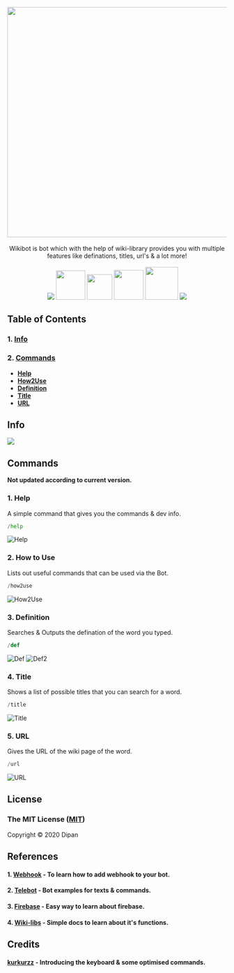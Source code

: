 <p align="center">
<a href="https://github.com/themagicalmammal/WikiBot"><img src="https://github.com/themagicalmammal/WikiBot/blob/master/Resources/logo.gif" width='527'/></a> 
<br /><br />
Wikibot is bot which with the help of wiki-library provides you with multiple features like definations, titles, url's & a lot more! 
<br /> <br />
<a href="https://github.com/themagicalmammal/WikiBot/blob/master/LICENSE"><img src="https://img.shields.io/badge/license-MIT-blue"/></a>
<a href="https://www.python.org/"><img src="https://img.shields.io/badge/python%20-%2314354C.svg?&style=for-the-badge&logo=python&logoColor=white" width='67'/></a>
<a href="https://flask.palletsprojects.com/en/1.1.x/"><img src="https://img.shields.io/badge/flask%20-%23000.svg?&style=for-the-badge&logo=flask&logoColor=white" width='58'/></a>
<a href="https://id.heroku.com/login"><img src="https://img.shields.io/badge/heroku%20-%23430098.svg?&style=for-the-badge&logo=heroku&logoColor=white" width='68'/></a>
<a href="https://firebase.google.com/"><img src="https://img.shields.io/badge/firebase%20-%23039BE5.svg?&style=for-the-badge&logo=firebase" width='75'/></a>
<a href="https://github.com/themagicalmammal/WikiBot/pulls"><img src="https://img.shields.io/badge/contributions-welcome-blue.svg"/></a>
</p>

## Table of Contents

### 1. [Info](https://github.com/themagicalmammal/WikiBot#info)

### 2. [Commands](https://github.com/themagicalmammal/WikiBot#bot-commands)
- **[Help](https://github.com/themagicalmammal/WikiBot#1-help)**
- **[How2Use](https://github.com/themagicalmammal/WikiBot#2-how-to-use)**
- **[Definition](https://github.com/themagicalmammal/WikiBot#3-definition)**
- **[Title](https://github.com/themagicalmammal/WikiBot#4-title)**
- **[URL](https://github.com/themagicalmammal/WikiBot#5-url)**

## Info
[<img src="https://github.com/themagicalmammal/WikiBot/blob/master/References/info.PNG" />](https://telegram.me/pro_wikibot) <br />

## Commands
**Not updated according to current version.**
### 1. Help
A simple command that gives you the commands & dev info.
```python
/help
```

![Help](https://github.com/themagicalmammal/WikiBot/blob/master/References/help.PNG)

### 2. How to Use
Lists out useful commands that can be used via the Bot.
```python
/how2use
```

![How2Use](https://github.com/themagicalmammal/WikiBot/blob/master/References/how2use.PNG)

### 3. Definition
Searches & Outputs the defination of the word you typed.
```python
/def
```

![Def](https://github.com/themagicalmammal/WikiBot/blob/master/References/definition.PNG)
![Def2](https://github.com/themagicalmammal/WikiBot/blob/master/References/definition2.PNG)

### 4. Title
Shows a list of possible titles that you can search for a word.
```python
/title
```

![Title](https://github.com/themagicalmammal/WikiBot/blob/master/References/title.PNG)

### 5. URL
Gives the URL of the wiki page of the word.
```python
/url
```

![URL](https://github.com/themagicalmammal/WikiBot/blob/master/References/url.PNG)

## License
### The MIT License ([MIT](https://github.com/themagicalmammal/Wikibot/blob/master/LICENSE))
Copyright © 2020 Dipan

## References
#### 1. [Webhook](https://github.com/eternnoir/pyTelegramBotAPI/tree/master/examples/webhook_examples) - To learn how to add webhook to your bot.
#### 2. [Telebot](https://github.com/eternnoir/pyTelegramBotAPI/tree/master/examples) - Bot examples for texts & commands.
#### 3. [Firebase](https://www.youtube.com/watch?v=EiddkXBK0-o) - Easy way to learn about firebase.
#### 4. [Wiki-libs](https://wikipedia.readthedocs.io/en/latest/) - Simple docs to learn about it's functions.

## Credits
#### [kurkurzz](https://github.com/kurkurzz) - Introducing the keyboard & some optimised commands.

